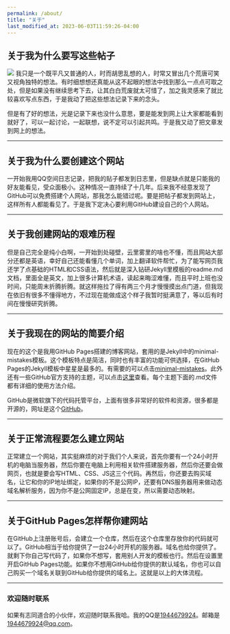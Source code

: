 ```yaml
---
permalink: /about/
title: "关于"
last_modified_at: 2023-06-03T11:59:26-04:00
---
```


## 关于我为什么要写这些帖子

![](GitHub.jpeg)
我只是一个既平凡又普通的人，时而胡思乱想的人，时常又冒出几个荒唐可笑又视角独特的想法。有时细想想还真能从这不起眼的想法中找到那么一点点可取之处，但是如果没有继续思考下去，让其白白荒废就太可惜了，加之我灵感来了就比较喜欢写点东西，于是我动了把这些想法记录下来的念头。

但是有了好的想法，光是记录下来也没什么意思，要是能发到网上让大家都能看到就好了，可以一起讨论，一起联想，说不定可以引起共鸣。于是我又动了把文章发到网上的想法。

---

## 关于我为什么要创建这个网站

一开始我用QQ空间日志记录，把我的贴子都发到日志里，但是缺点就是只能我的好友能看见，受众面极小。这种情况一直持续了十几年。后来我不经意发现了GitHub可以免费搭建个人网站，那我怎么能错过呢。要是把帖子都发到网站上，这样所有人都能看见了。于是我下定决心要利用GitHub建设自己的个人网站。

---

## 关于我创建网站的艰难历程

但是自己完全是纯小白啊，一开始到处碰壁，云里雾里的啥也不懂，而且网站大部分还都是英语，幸好自己还能看懂几个单词，加上翻译软件帮忙，为了能写网页我还学了点基础的HTML和CSS语法，然后就是深入钻研Jekyll里模板的readme.md文档，里面全是英文，加上很多计算机术语，读起来晦涩难懂，而且平时上班也没时间，只能周末折腾折腾。就这样拖拉了得有两三个月才慢慢摸出点门道，但我现在依旧有很多不懂得地方，不过现在能做成这个样子我暂时挺满意了，等以后有时间在慢慢研究折腾。

---

## 关于我现在的网站的简要介绍

现在的这个是我用GitHub Pages搭建的博客网站，套用的是Jekyll中的minimal-mistakes模板。这个模板特点是简洁，同时也有丰富的功能可供选择，在GitHub Pages的Jekyll模板中星星是最多的。有需要的可以点击[minimal-mistakes](https://github.com/mmistakes/minimal-mistakes)。此外还有一些GitHub官方支持的主题，可以点击[这里](https://pages.github.com/themes/)查看。每个主题下面的.md文件都有详细的使用方法介绍。

GitHub是微软旗下的代码托管平台，上面有很多非常好的软件和资源，很多都是开源的，网址是这个[GitHub](https://www.github.com/)。

---

## 关于正常流程要怎么建立网站

正常建立一个网站，其实挺麻烦的对于我们个人来说，首先你要有一个24小时开机的电脑当服务器，然后你要在电脑上利用相关软件搭建服务器，然后你还要会做网页，也就是要会写HTML、CSS、JS这三个代码。再然后，你还要去购买域名，让它和你的IP地址绑定，如果你的不是公网IP，还要有DNS服务器用来做动态域名解析服务，因为你不是公网固定IP，总是在变，所以需要动态映射。

---

## 关于GitHub Pages怎样帮你建网站

在GitHub上注册账号后，会建立一个仓库，然后在这个仓库里存放你的代码就可以了。GitHub相当于给你提供了一台24小时开机的服务器。域名也给你提供了。就剩下你自己写代码了，如果你不想写，套用别人开发的模板也行。然后在设置里开启GitHub Pages功能。如果你不想用GitHub给你提供的默认域名，你也可以自己购买一个域名关联到GitHub给你提供的域名上。这就是以上的大体流程。

---

### 欢迎随时联系

如果有志同道合的小伙伴，欢迎随时联系我哈。我的QQ是<u>1944679924</u>。邮箱是<u>1944679924@qq.com</u>。
